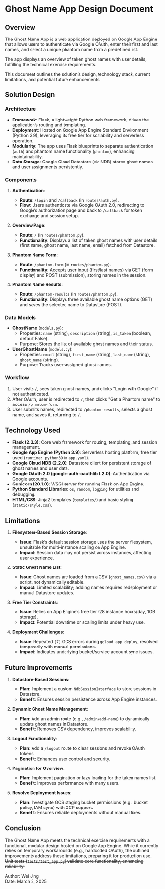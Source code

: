 # Ghost Name App Design Document

## Overview
The Ghost Name App is a web application deployed on Google App Engine that allows users to authenticate via Google OAuth, enter their first and last names, and select a unique phantom name from a predefined list.

The app displays an overview of taken ghost names with user details, fulfilling the technical exercise requirements.

This document outlines the solution’s design, technology stack, current limitations, and potential future enhancements.

## Solution Design

### Architecture
- **Framework**: Flask, a lightweight Python web framework, drives the application’s routing and templating.
- **Deployment**: Hosted on Google App Engine Standard Environment (Python 3.9), leveraging its free tier for scalability and serverless operation.
- **Modularity**: The app uses Flask blueprints to separate authentication (`auth`) and phantom name functionality (`phantom`), enhancing maintainability.
- **Data Storage**: Google Cloud Datastore (via NDB) stores ghost names and user assignments persistently.

### Components
1. **Authentication**:
   - **Route**: `/login` and `/callback` (in `routes/auth.py`).
   - **Flow**: Users authenticate via Google OAuth 2.0, redirecting to Google’s authorization page and back to `/callback` for token exchange and session setup.

2. **Overview Page**:
   - **Route**: `/` (in `routes/phantom.py`).
   - **Functionality**: Displays a list of taken ghost names with user details (first name, ghost name, last name, email) fetched from Datastore.

3. **Phantom Name Form**:
   - **Route**: `/phantom-form` (in `routes/phantom.py`).
   - **Functionality**: Accepts user input (first/last names) via GET (form display) and POST (submission), storing names in the session.

4. **Phantom Name Results**:
   - **Route**: `/phantom-results` (in `routes/phantom.py`).
   - **Functionality**: Displays three available ghost name options (GET) and saves the selected name to Datastore (POST).

### Data Models
- **GhostName** (`models.py`):
  - Properties: `name` (string), `description` (string), `is_taken` (boolean, default False).
  - Purpose: Stores the list of available ghost names and their status.
- **UserGhostName** (`models.py`):
  - Properties: `email` (string), `first_name` (string), `last_name` (string), `ghost_name` (string).
  - Purpose: Tracks user-assigned ghost names.

### Workflow
1. User visits `/`, sees taken ghost names, and clicks "Login with Google" if not authenticated.
2. After OAuth, user is redirected to `/`, then clicks "Get a Phantom name" to access `/phantom-form`.
3. User submits names, redirected to `/phantom-results`, selects a ghost name, and saves it, returning to `/`.

## Technology Used

- **Flask (2.3.3)**: Core web framework for routing, templating, and session management.
- **Google App Engine (Python 3.9)**: Serverless hosting platform, free tier used (`runtime: python39` in `app.yaml`).
- **Google Cloud NDB (2.2.0)**: Datastore client for persistent storage of ghost names and user data.
- **Google OAuth 2.0 (google-auth-oauthlib 1.2.0)**: Authentication via Google accounts.
- **Gunicorn (20.1.0)**: WSGI server for running Flask on App Engine.
- **Python Standard Libraries**: `os`, `random`, `logging` for utilities and debugging.
- **HTML/CSS**: Jinja2 templates (`templates/`) and basic styling (`static/style.css`).

## Limitations

1. **Filesystem-Based Session Storage**:
   - **Issue**: Flask’s default session storage uses the server filesystem, unsuitable for multi-instance scaling on App Engine.
   - **Impact**: Session data may not persist across instances, affecting user experience.

2. **Static Ghost Name List**:
   - **Issue**: Ghost names are loaded from a CSV (`ghost_names.csv`) via a script, not dynamically editable.
   - **Impact**: Limited scalability; adding names requires redeployment or manual Datastore updates.

3. **Free Tier Constraints**:
   - **Issue**: Relies on App Engine’s free tier (28 instance hours/day, 1GB storage).
   - **Impact**: Potential downtime or scaling limits under heavy use.

4. **Deployment Challenges**:
   - **Issue**: Repeated `[7]` GCS errors during `gcloud app deploy`, resolved temporarily with manual permissions.
   - **Impact**: Indicates underlying bucket/service account sync issues.

## Future Improvements

1. **Datastore-Based Sessions**:
   - **Plan**: Implement a custom `NdbSessionInterface` to store sessions in Datastore.
   - **Benefit**: Ensures session persistence across App Engine instances.

2. **Dynamic Ghost Name Management**:
   - **Plan**: Add an admin route (e.g., `/admin/add-name`) to dynamically update ghost names in Datastore.
   - **Benefit**: Removes CSV dependency, improves scalability.

3. **Logout Functionality**:
   - **Plan**: Add a `/logout` route to clear sessions and revoke OAuth tokens.
   - **Benefit**: Enhances user control and security.

4. **Pagination for Overview**:
   - **Plan**: Implement pagination or lazy loading for the taken names list.
   - **Benefit**: Improves performance with many users.

5. **Resolve Deployment Issues**:
   - **Plan**: Investigate GCS staging bucket permissions (e.g., bucket policy, IAM sync) with GCP support.
   - **Benefit**: Ensures reliable deployments without manual fixes.

## Conclusion
The Ghost Name App meets the technical exercise requirements with a functional, modular design hosted on Google App Engine. While it currently relies on temporary workarounds (e.g., hardcoded OAuth), the outlined improvements address these limitations, preparing it for production use. ~~Unit tests (`tests/test_app.py`) validate core functionality, enhancing reliability.~~

Author: Wei Jing  
Date: March 3, 2025